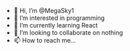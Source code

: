 - 👋 Hi, I’m @MegaSky1
- 👀 I’m interested in programming
- 🌱 I’m currently learning React
- 💞️ I’m looking to collaborate on nothing
- 📫 How to reach me...

<!---
MegaSky1/MegaSky1 is a ✨ special ✨ repository because its `README.md` (this file) appears on your GitHub profile.
You can click the Preview link to take a look at your changes.
--->
